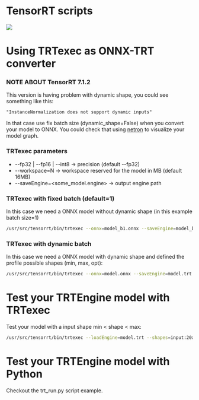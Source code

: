 # TensorRT scripts
![](https://d15shllkswkct0.cloudfront.net/wp-content/blogs.dir/1/files/2019/09/NV_TensorRT_Visual_2C_RGB-625x625-1.png)

# Using TRTexec as ONNX-TRT converter
### NOTE ABOUT TensorRT 7.1.2
This version is having problem with dynamic shape, you could see something like this:
```
"InstanceNormalization does not support dynamic inputs"
```
In that case use fix batch size (dynamic_shape=False) when you convert your model to ONNX. You could check that using [netron](https://netron.app/) to visualize your model graph.

### TRTexec parameters
- --fp32 | --fp16 | --int8 → precision (default --fp32)
- --workspace=N → workspace reserved for the model in MB (default 16MB)
- --saveEngine=<some_model.engine> → output engine path

### TRTexec with fixed batch (default=1)
In this case we need a ONNX model without dynamic shape (in this example batch size=1)
```sh
/usr/src/tensorrt/bin/trtexec --onnx=model_b1.onnx --saveEngine=model_b1.trt --workspace=1024
```
### TRTexec with dynamic batch
In this case we need a ONNX model with dynamic shape and defined the profile possible shapes (min, max, opt):
```sh
/usr/src/tensorrt/bin/trtexec --onnx=model.onnx --saveEngine=model.trt --workspace=1024 --minShapes=input:1x3x32x32 --optShapes=input:16x3x32x32 --maxShapes=input:32x3x32x32 --shapes=input:16x3x32x32 --explicitBatch
```

# Test your TRTEngine model with TRTexec
Test your model with a input shape min < shape < max:
```sh
/usr/src/tensorrt/bin/trtexec --loadEngine=model.trt --shapes=input:20x3x32x32
```

# Test your TRTEngine model with Python
Checkout the trt_run.py script example.
